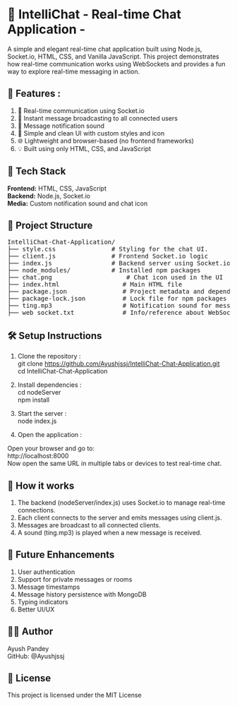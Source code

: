 # 💬 IntelliChat - Real-time Chat Application -
A simple and elegant real-time chat application built using Node.js, Socket.io, HTML, CSS, and Vanilla JavaScript. This project demonstrates how real-time communication works using WebSockets and provides a fun way to explore real-time messaging in action.

## 📌 Features : 

1) 🔗 Real-time communication using Socket.io
2) 💬 Instant message broadcasting to all connected users
3) 🎵 Message notification sound
4) 📸 Simple and clean UI with custom styles and icon
5) 🌐 Lightweight and browser-based (no frontend frameworks)
6) 💡 Built using only HTML, CSS, and JavaScript

## 🧰 Tech Stack
**Frontend:** HTML, CSS, JavaScript<br>
**Backend:** Node.js, Socket.io<br>
**Media:** Custom notification sound and chat icon<br>

## 📁 Project Structure
<pre>
IntelliChat-Chat-Application/
├── style.css               # Styling for the chat UI.
├── client.js               # Frontend Socket.io logic  
├── index.js                # Backend server using Socket.io
├── node_modules/           # Installed npm packages  
├── chat.png                    # Chat icon used in the UI
├── index.html                 # Main HTML file
├── package.json               # Project metadata and dependencies
├── package-lock.json          # Lock file for npm packages
├── ting.mp3                   # Notification sound for messages
├── web_socket.txt             # Info/reference about WebSocket (optional)
</pre>

## 🛠️ Setup Instructions
1) Clone the repository :<br>
git clone https://github.com/Ayushjssj/IntelliChat-Chat-Application.git<br>
cd IntelliChat-Chat-Application<br>

2) Install dependencies :<br>
cd nodeServer<br>
npm install<br>

3) Start the server :<br>
node index.js<br>

4) Open the application :<br>
   
Open your browser and go to:<br>
http://localhost:8000<br>
Now open the same URL in multiple tabs or devices to test real-time chat.<br>

## 📌 How it works
1) The backend (nodeServer/index.js) uses Socket.io to manage real-time connections.<br>
2) Each client connects to the server and emits messages using client.js.<br>
3) Messages are broadcast to all connected clients.<br>
4) A sound (ting.mp3) is played when a new message is received.<br>

## 🚀 Future Enhancements
1) User authentication<br>
2) Support for private messages or rooms<br>
3) Message timestamps<br>
4) Message history persistence with MongoDB<br>
5) Typing indicators<br>
6) Better UI/UX<br>

## 🙋‍♂️ Author
Ayush Pandey<br>
GitHub: @Ayushjssj

## 📄 License
This project is licensed under the MIT License
